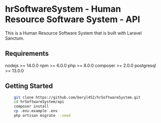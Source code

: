 # hrSoftwareSystem - Human Resource Software System - API

This is a Human Resource Software System that is built with Laravel Sanctum.

## Requirements

nodejs >= 14.0.0
npm >= 6.0.0
php >= 8.0.0
composer >= 2.0.0
postgresql >= 13.0.0

## Getting Started

```bash
    git clone https://github.com/beryl452/hrSoftwareSystem.git
    cd hrSoftwareSystem/api
    composer install
    cp .env.example .env
    php artisan migrate --seed
```
